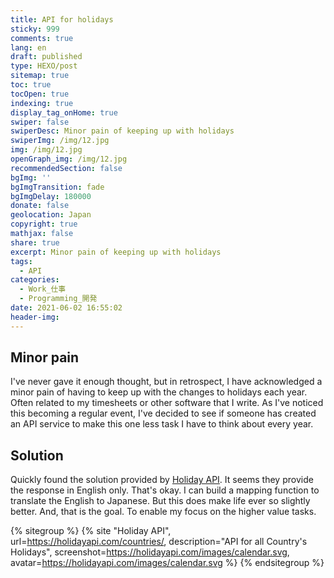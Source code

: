 ```yaml
---
title: API for holidays
sticky: 999
comments: true
lang: en
draft: published
type: HEXO/post
sitemap: true
toc: true
tocOpen: true
indexing: true
display_tag_onHome: true
swiper: false
swiperDesc: Minor pain of keeping up with holidays
swiperImg: /img/12.jpg
img: /img/12.jpg
openGraph_img: /img/12.jpg
recommendedSection: false
bgImg: ''
bgImgTransition: fade
bgImgDelay: 180000
donate: false
geolocation: Japan
copyright: true
mathjax: false
share: true
excerpt: Minor pain of keeping up with holidays
tags:
  - API
categories:
  - Work_仕事
  - Programming_開発
date: 2021-06-02 16:55:02
header-img:
---
```


## Minor pain
I've never gave it enough thought, but in retrospect, I have acknowledged a minor pain of having to keep up with the changes to holidays each year. Often related to my timesheets or other software that I write. As I've noticed this becoming a regular event, I've decided to see if someone has created an API service to make this one less task I have to think about every year.

## Solution
Quickly found the solution provided by [Holiday API](https://holidayapi.com/countries/jp/2021). It seems they provide the response in English only. That's okay. I can build a mapping function to translate the English to Japanese. But this does make life ever so slightly better. And, that is the goal. To enable my focus on the higher value tasks.

{% sitegroup %}
{% site "Holiday API", url=https://holidayapi.com/countries/, description="API for all Country's Holidays", screenshot=https://holidayapi.com/images/calendar.svg, avatar=https://holidayapi.com/images/calendar.svg %}
{% endsitegroup %}